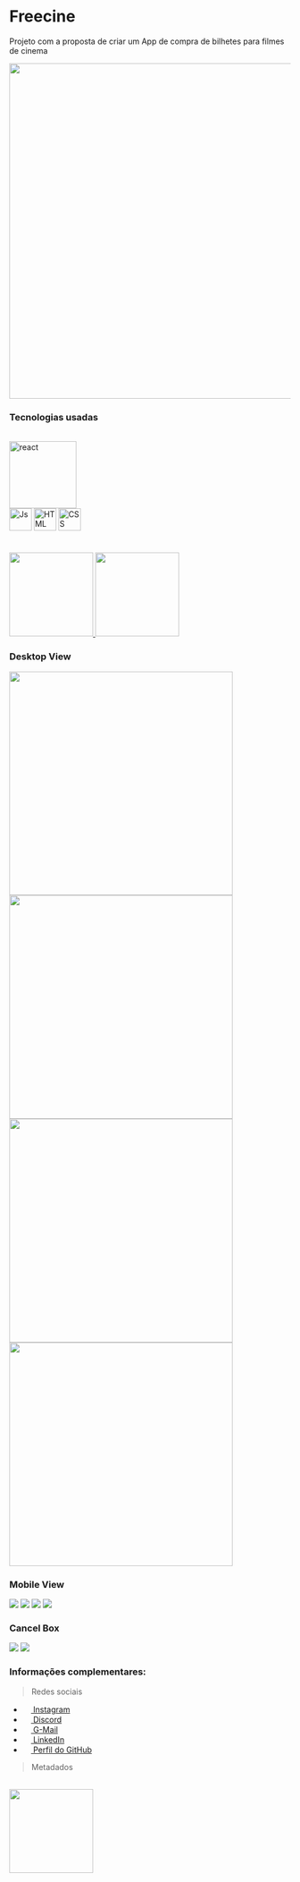 # Freecine

Projeto com a proposta de criar um App de compra de bilhetes para filmes de cinema

<a href="https://freecine.vercel.app/"><img width="600" src="https://github.com/AkoruuDev/AkoruuDev/blob/main/src/READMEs/acessar.png"></a>

### Tecnologias usadas
<div style="display: inline_block"><br>
  <div style="justify-content: center;">
    <img align="center" alt="react" height="120" src="https://raw.githubusercontent.com/devicons/devicon/master/icons/react/react-original.svg ">
    <div style="flex-direction: collum;">
        <img align="center" alt="Js" height="40" src="https://raw.githubusercontent.com/devicons/devicon/master/icons/javascript/javascript-plain.svg ">
        <img align="center" alt="HTML" height="40" src="https://raw.githubusercontent.com/devicons/devicon/master/icons/html5/html5-original.svg ">
        <img align="center" alt="CSS" height="40" src="https://raw.githubusercontent.com/devicons/devicon/master/icons/css3/css3-original.svg ">
    </div>
  </div>
</div>

#

<div>
    <a href="https://github.com/AkoruuDev/AkoruuDev/blob/main/padr%C3%A3oDeCommits.md">
        <img height="150px" src="https://github.com/AkoruuDev/AkoruuDev/blob/main/src/READMEs/commit-ebook.png">
        <img height="150px" src="https://github.com/AkoruuDev/AkoruuDev/blob/main/src/READMEs/text-commit.png">
    </a>
</div>

### Desktop View
<div>
    <img width="400" src="./docs/layout/desktop001.png">
    <img width="400" src="./docs/layout/desktop002.png">
    <img width="400" src="./docs/layout/desktop003.png">
    <img width="400" src="./docs/layout/desktop004.png">
</div>

### Mobile View
<div>
    <img heigth="400" src="./docs/layout/mobile001.png">
    <img heigth="400" src="./docs/layout/mobile002.png">
    <img heigth="400" src="./docs/layout/mobile003.png">
    <img heigth="400" src="./docs/layout/mobile004.png">
</div>

### Cancel Box
<div>
    <img heigth="400" src="./docs/layout/cancelDesktop.png">
    <img heigth="400" src="./docs/layout/cancelMobile.png">
</div>

### Informações complementares:

> Redes sociais
*  <a href="https://www.instagram.com/akoruudev/" target="_blank"><img src="https://icon-library.com/images/instagram-icon-png/instagram-icon-png-6.jpg" height="15" target="_blank"> Instagram</a>
*  <a href="https://discord.gg/p2aPNSqzVZ" target="_blank"><img src="https://logodownload.org/wp-content/uploads/2017/11/discord-logo-icone.png" height="15" target="_blank"> Discord</a>
*  <a href = "mailto:akoruu.dev@gmail.com"><img src="https://cdn-icons-png.flaticon.com/512/5968/5968534.png" height="15" destino ="_blank"> G-Mail</a>
*  <a href="https://www.linkedin.com/in/akoruudev/" target="_blank"><img src="https://cdn-icons-png.flaticon.com/512/145/145807.png" height="15" target="_blank"> LinkedIn</a>
*  <a href="https://www.github.com/akoruudev/" target="_blank"><img src="https://logodownload.org/wp-content/uploads/2019/08/github-logo-icon-0.png" height="15" target="_blank"> Perfil do GitHub</a>

> Metadados
<br>
<a href="./docs/en/metadados.md" ><img height="150px" src="https://github.com/AkoruuDev/AkoruuDev/blob/main/src/READMEs/metadados.png" /></a>

</div>

